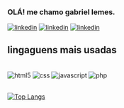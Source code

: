 
### OLÁ! me chamo gabriel lemes.

[![linkedin](https://img.shields.io/badge/LinkedIn-0077B5?style=for-the-badge&logo=linkedin&logoColor=white)](https://www.linkedin.com/in/gabriel-lemes-conf01/)
[![linkedin](https://img.shields.io/badge/Instagram-E4405F?style=for-the-badge&logo=instagram&logoColor=white)](https://www.instagram.com/gabr_lemes/)
[![linkedin](https://img.shields.io/badge/GitHub-100000?style=for-the-badge&logo=github&logoColor=white)](https://github.com/Gabrlemes)


## lingaguens mais usadas

<div style="display: inline_block"><br/>
 <img align="center" alt="html5" src="https://img.shields.io/badge/HTML5-E34F26?style=for-the-badge&logo=html5&logoColor=white" />
 <img align="center" alt="css" src="https://img.shields.io/badge/CSS3-1572B6?style=for-the-badge&logo=css3&logoColor=white" />
 <img align="center" alt="javascript" src="https://img.shields.io/badge/JavaScript-F7DF1E?style=for-the-badge&logo=javascript&logoColor=black" />
 <img align="center" alt="php" src=" https://img.shields.io/badge/PHP-777BB4?style=for-the-badge&logo=php&logoColor=white" />
 

 </div> 

<br> [![Top Langs](https://github-readme-stats.vercel.app/api/top-langs/?username=Gabrlemes&layout=compact)](https://github.com/Gabrlemes/github-readme-stats)

